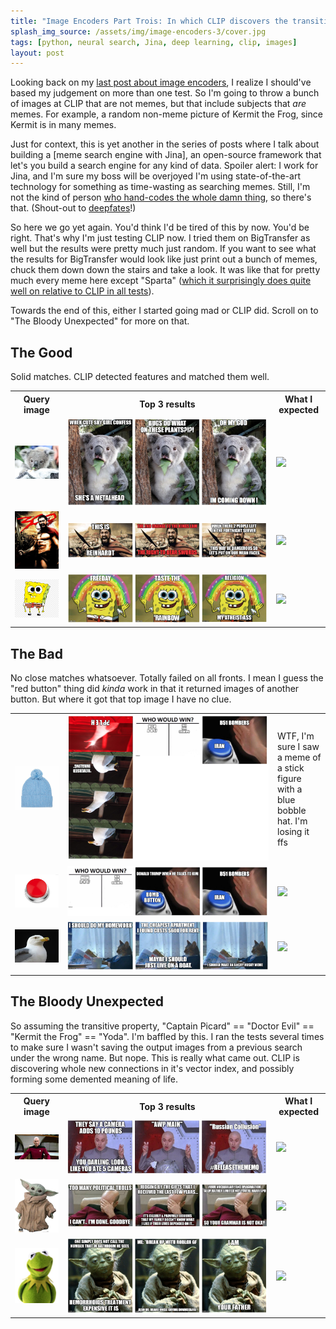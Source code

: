 ```yaml
---
title: "Image Encoders Part Trois: In which CLIP discovers the transitive property"
splash_img_source: /assets/img/image-encoders-3/cover.jpg
tags: [python, neural search, Jina, deep learning, clip, images]
layout: post
---
```


Looking back on my [last post about image encoders](/2021/09/21/image-encoders-continued.html), I realize I should've based my judgement on more than one test. So I'm going to throw a bunch of images at CLIP that are not memes, but that include subjects that *are* memes. For example, a random non-meme picture of Kermit the Frog, since Kermit is in many memes.

Just for context, this is yet another in the series of posts where I talk about building a [meme search engine with Jina], an open-source framework that let's you build a search engine for any kind of data. Spoiler alert: I work for Jina, and I'm sure my boss will be overjoyed I'm using state-of-the-art technology for something as time-wasting as searching memes. Still, I'm not the kind of person [who hand-codes the whole damn thing](https://github.com/deepfates/memery), so there's that. (Shout-out to [deepfates](https://twitter.com/deepfates)!)

So here we go yet again. You'd think I'd be tired of this by now. You'd be right. That's why I'm just testing CLIP now. I tried them on BigTransfer as well but the results were pretty much just random. If you want to see what the results for BigTransfer would look like just print out a bunch of memes, chuck them down down the stairs and take a look. It was like that for pretty much every meme here except "Sparta" ([which it surprisingly does quite well on relative to CLIP in all tests](/2021/09/18/comparing-bit-and-clip-image-encoders.html)).

Towards the end of this, either I started going mad or CLIP did. Scroll on to "The Bloody Unexpected" for more on that.


## The Good

Solid matches. CLIP detected features and matched them well.

<table>

<colgroup>
  <col span="1" style="width: 15%">
  <col span="1" style="width: 60%">
  <col span="1" style="width: 15%">
</colgroup>

<tbody>
  <tr>
    <th width>
      Query image
    </th>
    <th>
      Top 3 results
    </th>
    <th>
      What I expected
    </th>
  </tr>
  
  <tr>
    <td><img src="/assets/img/image-encoders-3/input/baby_koala.jpg" ></td>
    <td><img src="/assets/img/image-encoders-3/output/baby_koala.png" ></td>
    <td><img src="https://imgflip.com/s/meme/Surprised-Koala.jpg"></td>
  </tr>
  
  <tr>
    <td><img src="/assets/img/image-encoders-3/input/sparta.jpg" ></td>
    <td><img src="/assets/img/image-encoders-3/output/sparta.png" ></td>
    <td><img src="https://imgflip.com/s/meme/Sparta-Leonidas.jpg"></td>
  </tr>
  
  <tr>
    <td><img src="/assets/img/image-encoders-3/input/spongebob.png" ></td>
    <td><img src="/assets/img/image-encoders-3/output/spongebob.png" ></td>
    <td><img src="https://imgflip.com/s/meme/Imagination-Spongebob.jpg"></td>
  </tr>
  </tbody>
  </table>
  
## The Bad

No close matches whatsoever. Totally failed on all fronts. I mean I guess the "red button" thing did *kinda* work in that it returned images of another button. But where it got that top image I have no clue.
 
<table>

<colgroup>
  <col span="1" style="width: 15%">
  <col span="1" style="width: 60%">
  <col span="1" style="width: 15%">
</colgroup>

<tbody>
  <tr>
    <td><img src="/assets/img/image-encoders-3/input/blue_hat.jpg" ></td>
    <td><img src="/assets/img/image-encoders-3/output/blue_hat.png" ></td>
    <td>WTF, I'm sure I saw a meme of a stick figure with a blue bobble hat. I'm losing it ffs</td>
  </tr>
  
  <tr>
    <td><img src="/assets/img/image-encoders-3/input/red_button.jpg" ></td>
    <td><img src="/assets/img/image-encoders-3/output/red_button.png" ></td>
    <td><img src="https://imgflip.com/s/meme/Two-Buttons.jpg"></td>
  </tr>
  
  <tr>
    <td><img src="/assets/img/image-encoders-3/input/seagull.jpg" ></td>
    <td><img src="/assets/img/image-encoders-3/output/seagull.png" ></td>
    <td><img src="https://imgflip.com/s/meme/Inhaling-Seagull.jpg"></td>
  </tr>
  
</tbody>
</table>

## The Bloody Unexpected

So assuming the transitive property, "Captain Picard" == "Doctor Evil" == "Kermit the Frog" == "Yoda". I'm baffled by this. I ran the tests several times to make sure I wasn't saving the output images from a previous search under the wrong name. But nope. This is really what came out. CLIP is discovering whole new connections in it's vector index, and possibly forming some demented meaning of life.

<table>

<colgroup>
  <col span="1" style="width: 15%">
  <col span="1" style="width: 60%">
  <col span="1" style="width: 15%">
</colgroup>

<tbody>
  <tr>
    <th width>
      Query image
    </th>
    <th>
      Top 3 results
    </th>
    <th>
      What I expected
    </th>
  </tr>
  <tr>
    <td><img src="/assets/img/image-encoders-3/input/picard.jpg" ></td>
    <td><img src="/assets/img/image-encoders-3/output/picard.png" ></td>
    <td><img src="https://imgflip.com/s/meme/Captain-Picard-Facepalm.jpg"></td>
  </tr>
  
  <tr>
    <td><img src="/assets/img/image-encoders-3/input/baby_yoda.jpg" ></td>
    <td><img src="/assets/img/image-encoders-3/output/baby_yoda.png" ></td>
    <td><img src="https://i.imgflip.com/4/8k0sa.jpg"></td>
  </tr>
  
  <tr>
    <td><img src="/assets/img/image-encoders-3/input/kermit.jpg" ></td>
    <td><img src="/assets/img/image-encoders-3/output/kermit.png" ></td>
    <td><img src="https://i.imgflip.com/1edh1k.jpg"></td>
  </tr>
  </tbody>
</table> 

